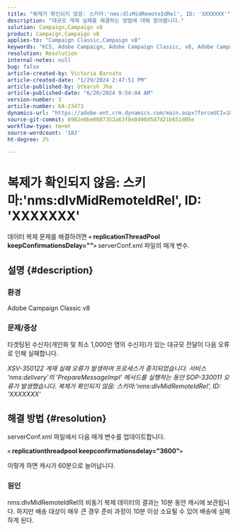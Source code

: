 ```yaml
---
title: "복제가 확인되지 않음: 스키마:'nms:dlvMidRemoteIdRel', ID: 'XXXXXXX'"
description: "대규모 게재 실패를 해결하는 방법에 대해 알아봅니다."
solution: Campaign,Campaign v8
product: Campaign,Campaign v8
applies-to: "Campaign Classic,Campaign v8"
keywords: "KCS, Adobe Campaign, Adobe Campaign Classic, v8, Adobe Campaign Classic v8, '복제가 확인되지 않음: 스키마' 상태로 게재 실패:nms:dlvMidRemoteIdRel, id: xxxxxx'"
resolution: Resolution
internal-notes: null
bug: false
article-created-by: Victoria Barnato
article-created-date: "1/29/2024 2:47:51 PM"
article-published-by: Utkarsh Jha
article-published-date: "6/20/2024 9:54:04 AM"
version-number: 3
article-number: KA-23473
dynamics-url: "https://adobe-ent.crm.dynamics.com/main.aspx?forceUCI=1&pagetype=entityrecord&etn=knowledgearticle&id=4d4c725f-b5be-ee11-9079-6045bd0065b6"
source-git-commit: 8982e0be0807352a63f8e0498d5d7d21b651d05e
workflow-type: tm+mt
source-wordcount: '182'
ht-degree: 2%

---
```


# 복제가 확인되지 않음: 스키마:&#39;nms:dlvMidRemoteIdRel&#39;, ID: &#39;XXXXXXX&#39;


데이터 복제 문제를 해결하려면 <b>`<` replicationThreadPool keepConfirmationsDelay=&quot;&quot;`>` </b> serverConf.xml 파일의 매개 변수.

## 설명 {#description}


### 환경

Adobe Campaign Classic v8

### 문제/증상

타겟팅된 수신자(개인화 및 최소 1,000만 명의 수신자)가 있는 대규모 전달이 다음 오류로 인해 실패합니다.

*XSV-350122 게재 실패 오류가 발생하여 프로세스가 중지되었습니다. 서비스 &#39;nms:delivery&#39;의 &#39;PrepareMessageImpl&#39; 메서드를 실행하는 동안 SOP-330011 오류가 발생했습니다. 복제가 확인되지 않음: 스키마:&#39;nms:dlvMidRemoteIdRel&#39;, ID: &#39;XXXXXXX&#39;*


## 해결 방법 {#resolution}


serverConf.xml 파일에서 다음 매개 변수를 업데이트합니다.

<b>`<` replicationthreadpool keepconfirmationsdelay=&quot;3600&quot;`>` </b>

이렇게 하면 캐시가 60분으로 늘어납니다.

### 원인

nms:dlvMidRemoteIdRel의 비동기 복제 데이터의 결과는 10분 동안 캐시에 보관됩니다. 하지만 배송 대상이 매우 큰 경우 준비 과정이 10분 이상 소요될 수 있어 배송에 실패하게 된다.
